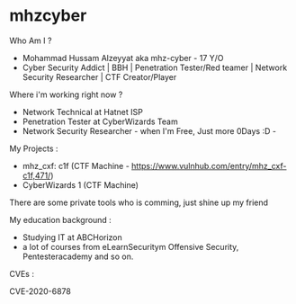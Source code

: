 # mhzcyber


Who Am I ? 

- Mohammad Hussam Alzeyyat aka mhz-cyber - 17 Y/O
- Cyber Security Addict | BBH | Penetration Tester/Red teamer |  Network Security Researcher | CTF Creator/Player 


Where i'm working right now ?

- Network Technical at Hatnet ISP
- Penetration Tester at CyberWizards Team
- Network Security Researcher - when I'm Free, Just more 0Days :D -

My Projects :
  - mhz_cxf: c1f (CTF Machine - https://www.vulnhub.com/entry/mhz_cxf-c1f,471/)
  - CyberWizards 1 (CTF Machine)
  
  There are some private tools who is comming, just shine up my friend
  
My education background :

- Studying IT at ABCHorizon
- a lot of courses from eLearnSecuritym Offensive Security, Pentesteracademy and so on.

CVEs :

CVE-2020-6878
